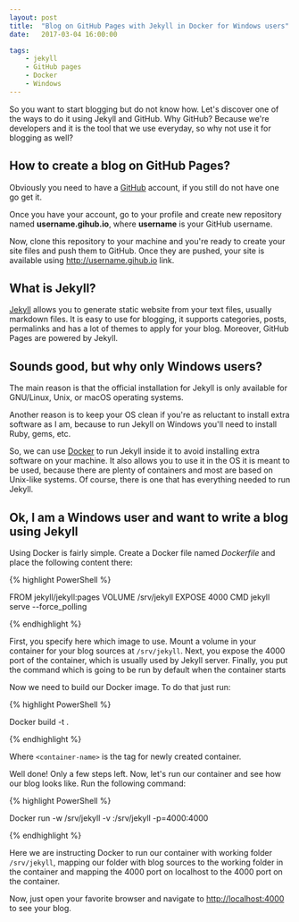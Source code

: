 ```yaml
---
layout: post
title:  "Blog on GitHub Pages with Jekyll in Docker for Windows users"
date:   2017-03-04 16:00:00

tags:
    - jekyll
    - GitHub pages
    - Docker
    - Windows
---
```



So you want to start blogging but do not know how. Let's discover one of the ways to do it using Jekyll and GitHub. Why GitHub? Because we're developers and it is the tool that we use everyday, so why not use it for blogging as well?


## How to create a blog on GitHub Pages?

Obviously you need to have a [GitHub](https://github.com) account, if you still do not have one go get it.

Once you have your account, go to your profile and create new repository named <b>username.gihub.io</b>, where <b>username</b> is your GitHub username.

Now, clone this repository to your machine and you're ready to create your site files and push them to GitHub. Once they are pushed, your site is available using http://username.gihub.io link.


## What is Jekyll?

[Jekyll](http://jekyllrb.com) allows you to generate static website from your text files, usually markdown files. It is easy to use for blogging, it supports categories, posts, permalinks and has a lot of themes to apply for your blog. Moreover, GitHub Pages are powered by Jekyll.


## Sounds good, but why only Windows users?

The main reason is that the official installation for Jekyll is only available for GNU/Linux, Unix, or macOS operating systems.

Another reason is to keep your OS clean if you're as reluctant to install extra software as I am, because to run Jekyll on Windows you'll need to install Ruby, gems, etc.

So, we can use [Docker](https://Docker.com) to run Jekyll inside it to avoid installing extra software on your machine. It also allows you to use it in the OS it is meant to be used, because there are plenty of containers and most are based on Unix-like systems. Of course, there is one that has everything needed to run Jekyll.


## Ok, I am a Windows user and want to write a blog using Jekyll

Using Docker is fairly simple. Create a Docker file named <i>Dockerfile</i> and place the following content there:

{% highlight PowerShell %}

FROM jekyll/jekyll:pages
VOLUME /srv/jekyll
EXPOSE 4000
CMD jekyll serve --force_polling

{% endhighlight %}

First, you specify here which image to use. Mount a volume in your container for your blog sources at `/srv/jekyll`. Next, you expose the 4000 port of the container, which is usually used by Jekyll server. Finally, you put the command which is going to be run by default when the container starts

Now we need to build our Docker image. To do that just run:

{% highlight PowerShell %}

Docker build -t <container-name> .

{% endhighlight %}

Where `<container-name>` is the tag for newly created container.

Well done! Only a few steps left. Now, let's run our container and see how our blog looks like. Run the following command:

{% highlight PowerShell %}

 Docker run -w /srv/jekyll -v <absolute-path-to-folder>:/srv/jekyll -p=4000:4000 <container-name>

{% endhighlight %}

Here we are instructing Docker to run our container with working folder `/srv/jekyll`, mapping our folder with blog sources to the working folder in the container and mapping the 4000 port on localhost to the 4000 port on the container.

Now, just open your favorite browser and navigate to [http://localhost:4000](http://localhost:4000) to see your blog.